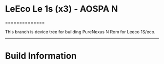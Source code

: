 # LeEco Le 1s (x3) - AOSPA N
==============

This branch is device tree for building PureNexus N Rom for Leeco 1S/eco.

---

# Build Information
